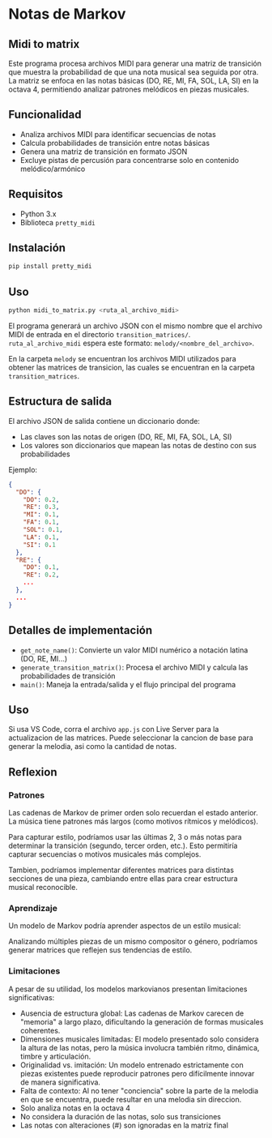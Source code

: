 # Notas de Markov 

## Midi to matrix
Este programa procesa archivos MIDI para generar una matriz de transición que muestra la probabilidad de que una nota musical sea seguida por otra. La matriz se enfoca en las notas básicas (DO, RE, MI, FA, SOL, LA, SI) en la octava 4, permitiendo analizar patrones melódicos en piezas musicales.

## Funcionalidad

- Analiza archivos MIDI para identificar secuencias de notas
- Calcula probabilidades de transición entre notas básicas
- Genera una matriz de transición en formato JSON
- Excluye pistas de percusión para concentrarse solo en contenido melódico/armónico

## Requisitos

- Python 3.x
- Biblioteca `pretty_midi`

## Instalación

```bash
pip install pretty_midi
```

## Uso

```bash
python midi_to_matrix.py <ruta_al_archivo_midi>
```

El programa generará un archivo JSON con el mismo nombre que el archivo MIDI de entrada en el directorio `transition_matrices/`.
`ruta_al_archivo_midi` espera este formato: `melody/<nombre_del_archivo>`.

En la carpeta `melody` se encuentran los archivos MIDI utilizados para obtener las matrices de transicion, las cuales se encuentran en la carpeta `transition_matrices`.

## Estructura de salida

El archivo JSON de salida contiene un diccionario donde:
- Las claves son las notas de origen (DO, RE, MI, FA, SOL, LA, SI)
- Los valores son diccionarios que mapean las notas de destino con sus probabilidades

Ejemplo:
```json
{
  "DO": {
    "DO": 0.2,
    "RE": 0.3,
    "MI": 0.1,
    "FA": 0.1,
    "SOL": 0.1,
    "LA": 0.1,
    "SI": 0.1
  },
  "RE": {
    "DO": 0.1,
    "RE": 0.2,
    ...
  },
  ...
}
```

## Detalles de implementación

- `get_note_name()`: Convierte un valor MIDI numérico a notación latina (DO, RE, MI...)
- `generate_transition_matrix()`: Procesa el archivo MIDI y calcula las probabilidades de transición
- `main()`: Maneja la entrada/salida y el flujo principal del programa

## Uso

Si usa VS Code, corra el archivo `app.js` con Live Server para la actualizacion de las matrices. Puede seleccionar la cancion de base para generar la melodia, asi como la cantidad de notas.

## Reflexion

### Patrones
Las cadenas de Markov de primer orden solo recuerdan el estado anterior. La música tiene patrones más largos (como motivos rítmicos y melódicos).

Para capturar estilo, podríamos usar las últimas 2, 3 o más notas para determinar la transición (segundo, tercer orden, etc.). Esto permitiría capturar secuencias o motivos musicales más complejos.

Tambien, podríamos implementar diferentes matrices para distintas secciones de una pieza, cambiando entre ellas para crear estructura musical reconocible.

### Aprendizaje 

Un modelo de Markov podría aprender aspectos de un estilo musical:

Analizando múltiples piezas de un mismo compositor o género, podríamos generar matrices que reflejen sus tendencias de estilo.

### Limitaciones

A pesar de su utilidad, los modelos markovianos presentan limitaciones significativas:

- Ausencia de estructura global: Las cadenas de Markov carecen de "memoria" a largo plazo, dificultando la generación de formas musicales coherentes.
- Dimensiones musicales limitadas: El modelo presentado solo considera la altura de las notas, pero la música involucra también ritmo, dinámica, timbre y articulación.
- Originalidad vs. imitación: Un modelo entrenado estrictamente con piezas existentes puede reproducir patrones pero difícilmente innovar de manera significativa.
- Falta de contexto: Al no tener "conciencia" sobre la parte de la melodia en que se encuentra, puede resultar en una melodia sin direccion.
- Solo analiza notas en la octava 4
- No considera la duración de las notas, solo sus transiciones
- Las notas con alteraciones (#) son ignoradas en la matriz final